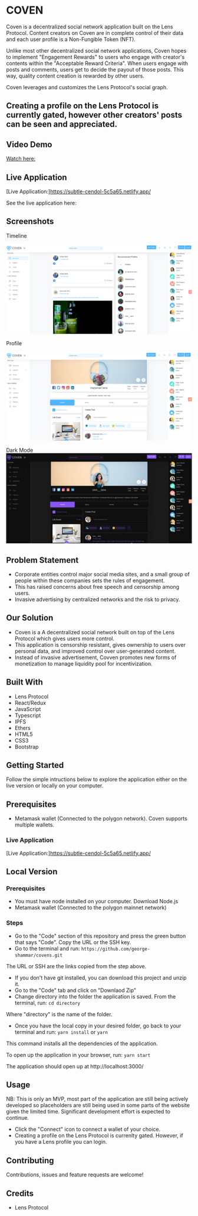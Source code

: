 # COVEN

Coven is a decentralized social network application built on the Lens Protocol. Content creators on Coven are in complete control of their data and each user profile is a Non-Fungible Token (NFT).

Unlike most other decentralized social network applications, Coven hopes to implement "Engagement Rewards" to users who engage with creator's contents within the "Acceptable Reward Criteria". When users engage with posts and comments, users get to decide the payout of those posts. This way, quality content creation is rewarded by other users.

Coven leverages and customizes the Lens Protocol's social graph.

## Creating a profile on the Lens Protocol is currently gated, however other creators' posts can be seen and appreciated.

## Video Demo
[Watch here:](https://www.loom.com/share/d6cf582341b54aeda4abc44c7b0d5c1d/)

## Live Application

[Live Application:]https://subtle-cendol-5c5a65.netlify.app/

See the live application here:

## Screenshots
Timeline

![Timeline](./feed.png)

Profile

![Profile](./profile.png)

Dark Mode
![Profile Dark Mode](./profile-dark.png)

## Problem Statement

- Corporate entities control major social media sites, and a small group of people within these companies sets the rules of engagement.
- This has raised concerns about free speech and censorship among users.
- Invasive advertising by centralized networks and the risk to privacy.

## Our Solution

- Coven is a A decentralized social network built on top of the Lens Protocol which gives users more control.
- This application is censorship resistant, gives ownership to users over personal data, and improved control over user-generated content.
- Instead of invasive advertisement, Covven promotes new forms of monetization to manage liquidity pool for incentivization.

## Built With
- Lens Protocol
- React/Redux
- JavaScript
- Typescript
- IPFS
- Ethers
- HTML5
- CSS3
- Bootstrap

## Getting Started

Follow the simple intructions below to explore the application either on the live version or locally on your computer.

## Prerequisites
- Metamask wallet (Connected to the polygon network). Coven supports multiple wallets.

### Live Application

[Live Application:]https://subtle-cendol-5c5a65.netlify.app/

## Local Version

### Prerequisites
- You must have node installed on your computer. Download Node.js
- Metamask wallet (Connected to the polygon mainnet network) 

### Steps
- Go to the "Code" section of this repository and press the green button that says "Code". Copy the URL or the SSH key.
- Go to the terminal and run:
```https://github.com/george-shammar/covens.git```

The URL or SSH are the links copied from the step above.
- If you don't have git installed, you can download this project and unzip it.
- Go to the "Code" tab and click on "Downlaod Zip"
- Change directory into the folder the application is saved. From the terminal, run:
```cd directory```

Where "directory" is the name of the folder.
- Once you have the local copy in your desired folder, go back to your terminal and run:
```yarn install``` 
or 
```yarn```

This command installs all the dependencies of the application.

To open up the application in your browser, run:
```yarn start```

The application should open up at http://localhost:3000/

## Usage
NB: This is only an MVP, most part of the application are still being actively developed so placeholders are still being used in some parts of the website given the limited time. Significant development effort is expected to continue.

- Click the "Connect" icon to connect a wallet of your choice.
- Creating a profile on the Lens Protocol is currenlty gated. However, if you have a Lens profile you can login.

##  Contributing
Contributions, issues and feature requests are welcome!

## Credits
- Lens Protocol

